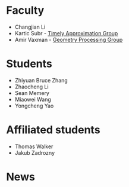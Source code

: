
# Faculty
* Changjian Li
* Kartic Subr - [Timely Approximation Group](https://homepages.inf.ed.ac.uk/ksubr/) 
* Amir Vaxman - [Geometry Processing Group](https://avaxman.github.io/)

# Students
* Zhiyuan Bruce Zhang
* Zhaocheng Li
* Sean Memery
* Miaowei Wang
* Yongcheng Yao

# Affiliated students
* Thomas Walker
* Jakub Zadrozny


# News

